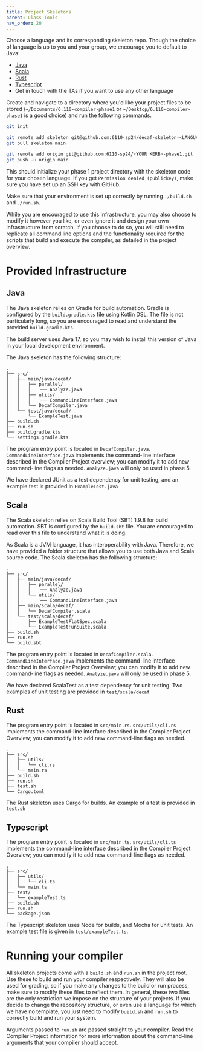 ```yaml
---
title: Project Skeletons
parent: Class Tools
nav_order: 20
---
```


Choose a language and its corresponding skeleton repo. Though the choice of language is up to you and your group, we encourage you to default to Java:

- [Java](https://github.com/6110-sp24/decaf-skeleton-java)
- [Scala](https://github.com/6110-sp24/decaf-skeleton-scala)
- [Rust](https://github.com/6110-sp24/decaf-skeleton-rust)
- [Typescript](https://github.com/6110-sp24/decaf-skeleton-typescript)
- Get in touch with the TAs if you want to use any other language

Create and navigate to a directory where you'd like your project files to be stored (`~/Documents/6.110-compiler-phase1` or `~/Desktop/6.110-compiler-phase1` is a good choice) and run the following commands.

```bash
git init

git remote add skeleton git@github.com:6110-sp24/decaf-skeleton-<LANGUAGE>.git
git pull skeleton main

git remote add origin git@github.com:6110-sp24/<YOUR KERB>-phase1.git
git push -u origin main
```

This should initialize your phase 1 project directory with the skeleton code for your chosen language. If you get `Permission denied (publickey)`, make sure you have set up an SSH key with GitHub.

Make sure that your environment is set up correctly by running `./build.sh` and `./run.sh`.

While you are encouraged to use this infrastructure, you may also choose to modify it however you like, or even ignore it and design your own infrastructure from scratch. If you choose to do so, you will still need to replicate all command line options and the functionality required for the scripts that build and execute the compiler, as detailed in the project overview.

# Provided Infrastructure

## Java

The Java skeleton relies on Gradle for build automation. Gradle is configured by the `build.gradle.kts` file using Kotlin DSL. The file is not particularly long, so you are encouraged to read and understand the provided `build.gradle.kts`.

The build server uses Java 17, so you may wish to install this version of Java in your local development environment.

The Java skeleton has the following structure:

```
.
├── src/
│   ├── main/java/decaf/
│   │   ├── parallel/
│   │   │   └── Analyze.java
│   │   ├── utils/
│   │   │   └── CommandLineInterface.java
│   │   └── DecafCompiler.java
│   └── test/java/decaf/
│       └── ExampleTest.java
├── build.sh
├── run.sh
├── build.gradle.kts
└── settings.gradle.kts
```

The program entry point is located in `DecafCompiler.java`. `CommandLineInterface.java` implements the command-line interface described in the Compiler Project overview; you can modify it to add new command-line flags as needed. `Analyze.java` will only be used in phase 5.

We have declared JUnit as a test dependency for unit testing, and an example test is provided in `ExampleTest.java`

## Scala

The Scala skeleton relies on Scala Build Tool (SBT) 1.9.8 for build automation. SBT is configured by the `build.sbt` file. You are encouraged to read over this file to understand what it is doing.

As Scala is a JVM language, it has interoperability with Java. Therefore, we have provided a folder structure that allows you to use both Java and Scala source code. The Scala skeleton has the following structure:

```
.
├── src/
│   ├── main/java/decaf/
│   │   ├── parallel/
│   │   │   └── Analyze.java
│   │   └── utils/
│   │       └── CommandLineInterface.java
│   ├── main/scala/decaf/
│   │   └── DecafCompiler.scala
│   └── test/scala/decaf/
│       ├── ExampleTestFlatSpec.scala
│       └── ExampleTestFunSuite.scala
├── build.sh
├── run.sh
└── build.sbt
```

The program entry point is located in `DecafCompiler.scala`. `CommandLineInterface.java` implements the command-line interface described in the Compiler Project Overview; you can modify it to add new command-line flags as needed. `Analyze.java` will only be used in phase 5.

We have declared ScalaTest as a test dependency for unit testing. Two examples of unit testing are provided in `test/scala/decaf`

## Rust

The program entry point is located in `src/main.rs`. `src/utils/cli.rs` implements the command-line interface described in the Compiler Project Overview; you can modify it to add new command-line flags as needed.
```
.
├── src/
│   ├── utils/
│   │   └── cli.rs
│   └── main.rs
├── build.sh
├── run.sh
├── test.sh
└── Cargo.toml
```

The Rust skeleton uses Cargo for builds. An example of a test is provided in `test.sh`

## Typescript

The program entry point is located in `src/main.ts`. `src/utils/cli.ts` implements the command-line interface described in the Compiler Project Overview; you can modify it to add new command-line flags as needed.

```
.
├── src/
│   ├── utils/
│   │   └── cli.ts
│   └── main.ts
├── test/
│   └── exampleTest.ts
├── build.sh
├── run.sh
└── package.json
```

The Typescript skeleton uses Node for builds, and Mocha for unit tests. An example test file is given in `test/exampleTest.ts`.

# Running your compiler

All skeleton projects come with a `build.sh` and `run.sh` in the project root. Use these to build and run your compiler respectively. They will also be used for grading, so if you make any changes to the build or run process, make sure to modify these files to reflect them. In general, these two files are the only restriction we impose on the structure of your projects. If you decide to change the repository structure, or even use a language for which we have no template, you just need to modify `build.sh` and `run.sh` to correctly build and run your system.

Arguments passed to `run.sh` are passed straight to your compiler. Read the Compiler Project information for more information about the command-line arguments that your compiler should accept.

